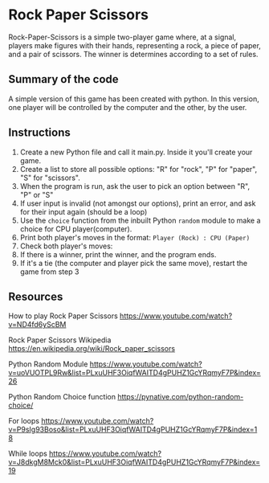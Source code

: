 # Rock Paper Scissors
Rock-Paper-Scissors is a simple two-player game where, at a signal, players make figures with their hands, representing a rock, a piece of paper, and a pair of scissors. 
The winner is determines according to a set of rules.

## Summary of the code
A simple version of this game has been created with python. 
In this version, one player will be controlled by the computer and the other, by the user.

## Instructions
1. Create a new Python file and call it main.py. Inside it you'll create your game.
2. Create a list to store all possible options:
  "R" for "rock", 
  "P" for "paper", 
  "S" for "scissors".
3. When the program is run, ask the user to pick an option between "R", "P" or "S"
4. If user input is invalid (not amongst our options), print an error, and ask for their input again (should be a loop)
5. Use the `choice` function from the inbuilt Python `random` module to make a choice for CPU player(computer).
6. Print both player's moves in the format: `Player (Rock) : CPU (Paper)`
7. Check both player's moves: 
8. If there is a winner, print the winner, and the program ends. 
9. If it's a tie (the computer and player pick the same move), restart the game from step 3

## Resources
How to play Rock Paper Scissors https://www.youtube.com/watch?v=ND4fd6yScBM

Rock Paper Scissors Wikipedia https://en.wikipedia.org/wiki/Rock_paper_scissors

Python Random Module https://www.youtube.com/watch?v=uoVUOTPL9Rw&list=PLxuUHF3OiqfWAITD4gPUHZ1GcYRqmyF7P&index=26

Python Random Choice function https://pynative.com/python-random-choice/

For loops https://www.youtube.com/watch?v=P9sIg93Boso&list=PLxuUHF3OiqfWAITD4gPUHZ1GcYRqmyF7P&index=18

While loops https://www.youtube.com/watch?v=J8dkgM8Mck0&list=PLxuUHF3OiqfWAITD4gPUHZ1GcYRqmyF7P&index=19
